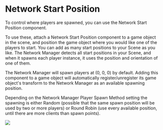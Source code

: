 # Network Start Position

To control where players are spawned, you can use the Network Start Position component.

To use these, attach a Network Start Position component to a game object in the scene, and position the game object where you would like one of the players to start. You can add as many start positions to your Scene as you like. The Network Manager detects all start positions in your Scene, and when it spawns each player instance, it uses the position and orientation of one of them.

The Network Manager will spawn players at (0, 0, 0) by default. Adding this component to a game object will automatically register/unregister its game object's transform to the Network Manager as an available spawning position.

Depending on the Network Manager Player Spawn Method setting the spawning is either Random (possible that the same spawn position will be used by two or more players) or Round Robin (use every available position, until there are more clients than spawn points).

![](<../../.gitbook/assets/image (90).png>)
